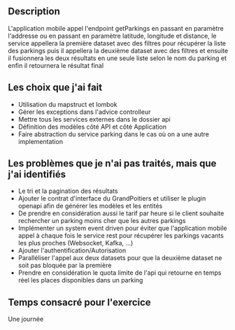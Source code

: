 ## Description
L'application mobile appel l'endpoint getParkings en passant en paramètre l'addresse ou en passant en paramètre
latitude, longitude et distance, le service appellera la première dataset avec des filtres pour récupérer la liste des parkings puis
il appellera la deuxième dataset avec des filtres et ensuite il fusionnera les deux résultats en une seule liste selon le nom du parking 
et enfin il retournera le résultat final

## Les choix que j'ai fait
* Utilisation du mapstruct et lombok
* Gérer les exceptions dans l'advice controlleur
* Mettre tous les services externes dans le dossier api
* Définition des modèles côté API et côté Application
* Faire abstraction du service parking dans le cas où on a une autre implementation

## Les problèmes que je n'ai pas traités, mais que j'ai identifiés
* Le tri et la pagination des résultats
* Ajouter le contrat d'interface du GrandPoitiers et utiliser le plugin openapi afin de générer les modèles et les entités
* De prendre en considération aussi le tarif par heure si le client souhaite rechercher un parking moins cher que les autres parkings
* Implémenter un system event driven pour éviter que l'application mobile appel à chaque fois le service rest pour récupérer les parkings vacants les plus proches (Websocket, Kafka, ...)
* Ajouter l'authentification/Autorisation
* Paralléliser l'appel aux deux datasets pour que la deuxième dataset ne soit pas bloquée par la première
* Prendre en considération le quota limite de l'api qui retourne en temps réel les places disponibles dans un parking

## Temps consacré pour l'exercice
Une journée
